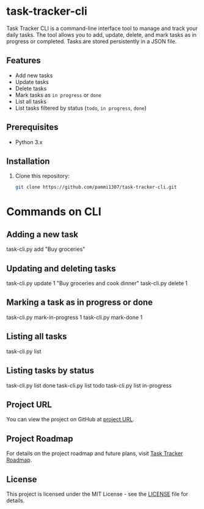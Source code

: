 # task-tracker-cli

Task Tracker CLI is a command-line interface tool to manage and track your daily tasks. The tool allows you to add, update, delete, and mark tasks as in progress or completed. Tasks are stored persistently in a JSON file.

## Features
- Add new tasks
- Update tasks
- Delete tasks
- Mark tasks as `in progress` or `done`
- List all tasks
- List tasks filtered by status (`todo`, `in progress`, `done`)

## Prerequisites

- Python 3.x

## Installation

1. Clone this repository:

   ```bash
   git clone https://github.com/pammi1307/task-tracker-cli.git

# Commands on CLI
## Adding a new task
task-cli.py add "Buy groceries"

## Updating and deleting tasks
task-cli.py update 1 "Buy groceries and cook dinner"
task-cli.py delete 1

## Marking a task as in progress or done
task-cli.py mark-in-progress 1
task-cli.py mark-done 1

## Listing all tasks
task-cli.py list

## Listing tasks by status
task-cli.py list done
task-cli.py list todo
task-cli.py list in-progress

## Project URL

You can view the project on GitHub at [project URL](https://github.com/pammi1307/task-tracker-cli).

## Project Roadmap

For details on the project roadmap and future plans, visit [Task Tracker Roadmap](https://roadmap.sh/projects/task-tracker).


## License

This project is licensed under the MIT License - see the [LICENSE](./License) file for details.


